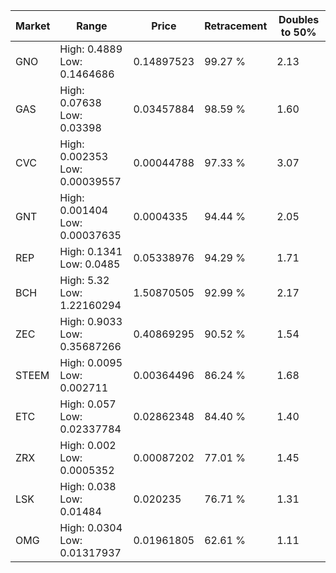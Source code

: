 | Market | Range | Price| Retracement | Doubles to 50% |
| --- | --- | --- | --- | --- |
| GNO | High: 0.4889<br />Low: 0.1464686 | 0.14897523 | 99.27 % | 2.13 |
| GAS | High: 0.07638<br />Low: 0.03398 | 0.03457884 | 98.59 % | 1.60 |
| CVC | High: 0.002353<br />Low: 0.00039557 | 0.00044788 | 97.33 % | 3.07 |
| GNT | High: 0.001404<br />Low: 0.00037635 | 0.0004335 | 94.44 % | 2.05 |
| REP | High: 0.1341<br />Low: 0.0485 | 0.05338976 | 94.29 % | 1.71 |
| BCH | High: 5.32<br />Low: 1.22160294 | 1.50870505 | 92.99 % | 2.17 |
| ZEC | High: 0.9033<br />Low: 0.35687266 | 0.40869295 | 90.52 % | 1.54 |
| STEEM | High: 0.0095<br />Low: 0.002711 | 0.00364496 | 86.24 % | 1.68 |
| ETC | High: 0.057<br />Low: 0.02337784 | 0.02862348 | 84.40 % | 1.40 |
| ZRX | High: 0.002<br />Low: 0.0005352 | 0.00087202 | 77.01 % | 1.45 |
| LSK | High: 0.038<br />Low: 0.01484 | 0.020235 | 76.71 % | 1.31 |
| OMG | High: 0.0304<br />Low: 0.01317937 | 0.01961805 | 62.61 % | 1.11 |

